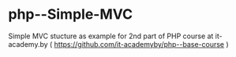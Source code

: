 # php--Simple-MVC
Simple MVC stucture as example for 2nd part of PHP course at it-academy.by ( https://github.com/it-academyby/php--base-course )
